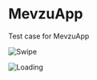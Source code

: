 # MevzuApp
Test case for MevzuApp

![Swipe](https://user-images.githubusercontent.com/30660811/187811905-78a4b3b8-938b-4ec0-9818-18ebe0b098cb.gif)

![Loading](https://user-images.githubusercontent.com/30660811/187812120-58095378-963b-4e3c-88be-629117d96b2c.gif)
